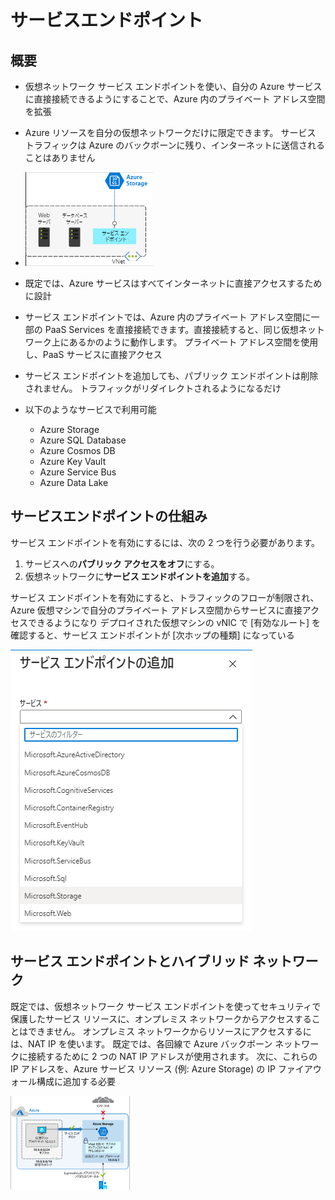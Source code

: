 # サービスエンドポイント

## 概要

- 仮想ネットワーク サービス エンドポイントを使い、自分の Azure サービスに直接接続できるようにすることで、Azure 内のプライベート アドレス空間を拡張
- Azure リソースを自分の仮想ネットワークだけに限定できます。 サービス トラフィックは Azure のバックボーンに残り、インターネットに送信されることはありません
- ![picture 40](images/5db838e098d1e1c9dfed3a4a237b1e6dc8516c80d8c1437f34cf1df752f20fbb.png)  

- 既定では、Azure サービスはすべてインターネットに直接アクセスするために設計
- サービス エンドポイントでは、Azure 内のプライベート アドレス空間に一部の PaaS Services を直接接続できます。直接接続すると、同じ仮想ネットワーク上にあるかのように動作します。 プライベート アドレス空間を使用し、PaaS サービスに直接アクセス
- サービス エンドポイントを追加しても、パブリック エンドポイントは削除されません。 トラフィックがリダイレクトされるようになるだけ
- 以下のようなサービスで利用可能
  - Azure Storage
  - Azure SQL Database
  - Azure Cosmos DB
  - Azure Key Vault
  - Azure Service Bus
  - Azure Data Lake

## サービスエンドポイントの仕組み

サービス エンドポイントを有効にするには、次の 2 つを行う必要があります。

1. サービスへの**パブリック アクセスをオフ**にする。
2. 仮想ネットワークに**サービス エンドポイントを追加**する。

サービス エンドポイントを有効にすると、トラフィックのフローが制限され、Azure 仮想マシンで自分のプライベート アドレス空間からサービスに直接アクセスできるようになり
デプロイされた仮想マシンの vNIC で [有効なルート] を確認すると、サービス エンドポイントが [次ホップの種類] になっている

![picture 42](images/57210e77cc7835609a7a9ecbb422443b1014e8def63698cdf1c98e62f57c8936.png)  



## サービス エンドポイントとハイブリッド ネットワーク

既定では、仮想ネットワーク サービス エンドポイントを使ってセキュリティで保護したサービス リソースに、オンプレミス ネットワークからアクセスすることはできません。 オンプレミス ネットワークからリソースにアクセスするには、NAT IP を使います。 
 既定では、各回線で Azure バックボーン ネットワークに接続するために 2 つの NAT IP アドレスが使用されます。 次に、これらの IP アドレスを、Azure サービス リソース (例: Azure Storage) の IP ファイアウォール構成に追加する必要

 ![picture 41](images/4bd09c4f377965bbfc1236fade79045191a3c33941180e5f6d6eeaaa3cc4fa6c.png)  

